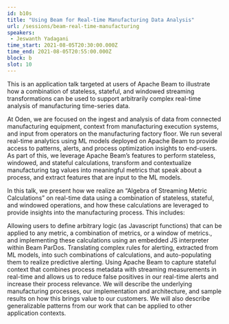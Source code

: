 ```yaml
---
id: b10s
title: "Using Beam for Real-time Manufacturing Data Analysis"
url: /sessions/beam-real-time-manufacturing
speakers:
 - Jeswanth Yadagani
time_start: 2021-08-05T20:30:00.000Z
time_end: 2021-08-05T20:55:00.000Z
block: b
slot: 10
---
```



This is an application talk targeted at users of Apache Beam to illustrate how a combination of stateless, stateful, and windowed streaming transformations can be used to support arbitrarily complex real-time analysis of manufacturing time-series data.

At Oden, we are focused on the ingest and analysis of data from connected manufacturing equipment, context from manufacturing execution systems, and input from operators on the manufacturing factory floor. We run several real-time analytics using ML models deployed on Apache Beam to provide access to patterns, alerts, and process optimization insights to end-users. As part of this, we leverage Apache Beam’s features to perform stateless, windowed, and stateful calculations, transform and contextualize manufacturing tag values into meaningful metrics that speak about a process, and extract features that are input to the ML models.

In this talk, we present how we realize an “Algebra of Streaming Metric Calculations” on real-time data using a combination of stateless, stateful, and windowed operations, and how these calculations are leveraged to provide insights into the manufacturing process. This includes:

Allowing users to define arbitrary logic (as Javascript functions) that can be applied to any metric, a combination of metrics, or a window of metrics., and implementing these calculations using an embedded JS interpreter within Beam ParDos.
Translating complex rules for alerting, extracted from ML models, into such combinations of calculations, and auto-populating them to realize predictive alerting.
Using Apache Beam to capture stateful context that combines process metadata with streaming measurements in real-time and allows us to reduce false positives in our real-time alerts and increase their process relevance.
We will describe the underlying manufacturing processes, our implementation and architecture, and sample results on how this brings value to our customers. We will also describe generalizable patterns from our work that can be applied to other application contexts.
